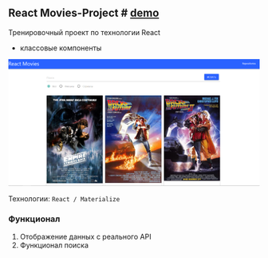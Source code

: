 ## React Movies-Project # [demo](https://vansalivan.github.io/React_MOVIES-PROJECT/)
Тренировочный проект по технологии React
- классовые компоненты

![Screenshot](movie-project.png)

Технологии: `React / Materialize`

### Функционал
1) Отображение данных с реального API
2) Функционал поиска
